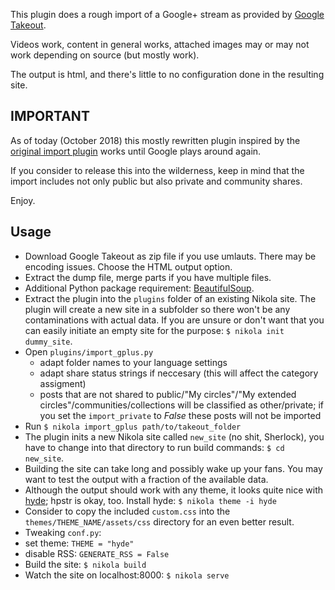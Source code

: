 This plugin does a rough import of a Google+ stream as provided by [Google Takeout](http://google.com/takeout/).

Videos work, content in general works, attached images may or may not work depending on source (but mostly work).

The output is html, and there's little to no configuration done in the resulting site.

## IMPORTANT

As of today (October 2018) this mostly rewritten plugin inspired by the [original import plugin](https://plugins.getnikola.com/v7/import_gplus/) works until Google plays around again.

If you consider to release this into the wilderness, keep in mind that the import includes not only public but also private and community shares.

Enjoy.

## Usage

 * Download Google Takeout as zip file if you use umlauts. There may be encoding issues. Choose the HTML output option.
 * Extract the dump file, merge parts if you have multiple files.
 * Additional Python package requirement: [BeautifulSoup](https://www.crummy.com/software/BeautifulSoup/).
 * Extract the plugin into the ``plugins`` folder of an existing Nikola site. The plugin will create a new site in a subfolder so there won't be any contaminations with actual data. If you are unsure or don't want that you can easily initiate an empty site for the purpose: ``$ nikola init dummy_site``.
 * Open ``plugins/import_gplus.py``
    * adapt folder names to your language settings
    * adapt share status strings if neccesary (this will affect the category assigment)
    * posts that are not shared to public/"My circles"/"My extended circles"/communities/collections will be classified as other/private; if you set the ``import_private`` to *False* these posts will not be imported 
 * Run ``$ nikola import_gplus path/to/takeout_folder``
 * The plugin inits a new Nikola site called ``new_site`` (no shit, Sherlock), you have to change into that directory to run build commands: ``$ cd new_site``.
 * Building the site can take long and possibly wake up your fans. You may want to test the output with a fraction of the available data.
 * Although the output should work with any theme, it looks quite nice with [hyde](https://themes.getnikola.com/v7/hyde/); hpstr is okay, too.
   Install hyde: ``$ nikola theme -i hyde``
 * Consider to copy the included ``custom.css`` into the ``themes/THEME_NAME/assets/css`` directory for an even better result.
 * Tweaking ``conf.py``:
  * set theme: ``THEME = "hyde"``
  * disable RSS: ``GENERATE_RSS = False``
 * Build the site: ``$ nikola build``
 * Watch the site on localhost:8000: ``$ nikola serve``
